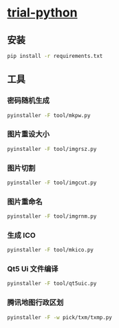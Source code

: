 # [trial-python](https://github.com/chaosannals/trial-python)

## 安装

```bash
pip install -r requirements.txt
```

## 工具

### 密码随机生成

```sh
pyinstaller -F tool/mkpw.py
```

### 图片重设大小

```sh
pyinstaller -F tool/imgrsz.py
```

### 图片切割

```sh
pyinstaller -F tool/imgcut.py
```

### 图片重命名

```sh
pyinstaller -F tool/imgrnm.py
```

### 生成 ICO

```sh
pyinstaller -F tool/mkico.py
```

### Qt5 Ui 文件编译

```sh
pyinstaller -F tool/qt5uic.py
```

### 腾讯地图行政区划

```sh
pyinstaller -F -w pick/txm/txmp.py
```
